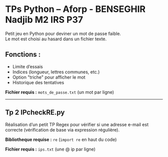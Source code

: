 # TPs Python – Aforp - BENSEGHIR Nadjib M2 IRS P37

Petit jeu en Python pour deviner un mot de passe faible.  
Le mot est choisi au hasard dans un fichier texte.

## Fonctions :
- Limite d’essais  
- Indices (longueur, lettres communes, etc.)  
- Option "triche" pour afficher le mot  
- Historique des tentatives  

**Fichier requis :** `mots_de_passe.txt` (un mot par ligne)

---

## Tp 2 IPcheckRE.py

Réalisation d’un petit TP Regex pour vérifier si une adresse e-mail est correcte (vérification de base via expression régulière).

**Bibliotheque requise :** `re` (`import re` en haut du code)

**Fichier requis :** `ips.txt` (une @ ip par ligne)

